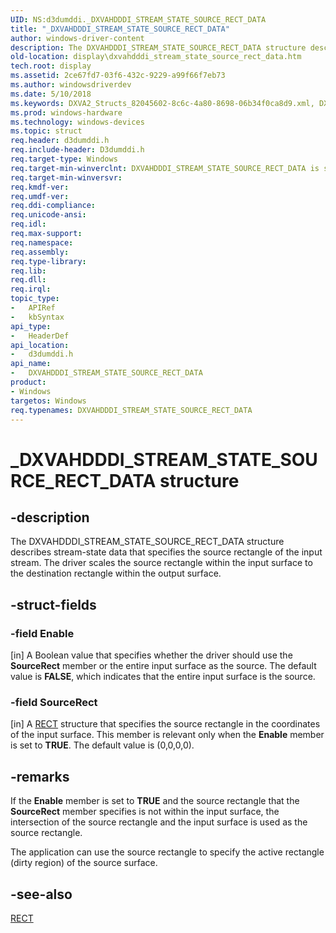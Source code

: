```yaml
---
UID: NS:d3dumddi._DXVAHDDDI_STREAM_STATE_SOURCE_RECT_DATA
title: "_DXVAHDDDI_STREAM_STATE_SOURCE_RECT_DATA"
author: windows-driver-content
description: The DXVAHDDDI_STREAM_STATE_SOURCE_RECT_DATA structure describes stream-state data that specifies the source rectangle of the input stream.
old-location: display\dxvahdddi_stream_state_source_rect_data.htm
tech.root: display
ms.assetid: 2ce67fd7-03f6-432c-9229-a99f66f7eb73
ms.author: windowsdriverdev
ms.date: 5/10/2018
ms.keywords: DXVA2_Structs_82045602-8c6c-4a80-8698-06b34f0ca8d9.xml, DXVAHDDDI_STREAM_STATE_SOURCE_RECT_DATA, DXVAHDDDI_STREAM_STATE_SOURCE_RECT_DATA structure [Display Devices], _DXVAHDDDI_STREAM_STATE_SOURCE_RECT_DATA, d3dumddi/DXVAHDDDI_STREAM_STATE_SOURCE_RECT_DATA, display.dxvahdddi_stream_state_source_rect_data
ms.prod: windows-hardware
ms.technology: windows-devices
ms.topic: struct
req.header: d3dumddi.h
req.include-header: D3dumddi.h
req.target-type: Windows
req.target-min-winverclnt: DXVAHDDDI_STREAM_STATE_SOURCE_RECT_DATA is supported beginning with the Windows 7 operating system.
req.target-min-winversvr: 
req.kmdf-ver: 
req.umdf-ver: 
req.ddi-compliance: 
req.unicode-ansi: 
req.idl: 
req.max-support: 
req.namespace: 
req.assembly: 
req.type-library: 
req.lib: 
req.dll: 
req.irql: 
topic_type:
-	APIRef
-	kbSyntax
api_type:
-	HeaderDef
api_location:
-	d3dumddi.h
api_name:
-	DXVAHDDDI_STREAM_STATE_SOURCE_RECT_DATA
product:
- Windows
targetos: Windows
req.typenames: DXVAHDDDI_STREAM_STATE_SOURCE_RECT_DATA
---
```


# _DXVAHDDDI_STREAM_STATE_SOURCE_RECT_DATA structure


## -description


The DXVAHDDDI_STREAM_STATE_SOURCE_RECT_DATA structure describes stream-state data that specifies the source rectangle of the input stream. The driver scales the source rectangle within the input surface to the destination rectangle within the output surface. 


## -struct-fields




### -field Enable

[in] A Boolean value that specifies whether the driver should use the <b>SourceRect</b> member or the entire input surface as the source. The default value is <b>FALSE</b>, which indicates that the entire input surface is the source. 


### -field SourceRect

[in] A <a href="https://msdn.microsoft.com/library/windows/hardware/ff569234">RECT</a> structure that specifies the source rectangle in the coordinates of the input surface. This member is relevant only when the <b>Enable</b> member is set to <b>TRUE</b>. The default value is (0,0,0,0). 


## -remarks



If the <b>Enable</b> member is set to <b>TRUE</b> and the source rectangle that the <b>SourceRect</b> member specifies is not within the input surface, the intersection of the source rectangle and the input surface is used as the source rectangle. 

The application can use the source rectangle to specify the active rectangle (dirty region) of the source surface.




## -see-also




<a href="https://msdn.microsoft.com/library/windows/hardware/ff569234">RECT</a>
 

 

